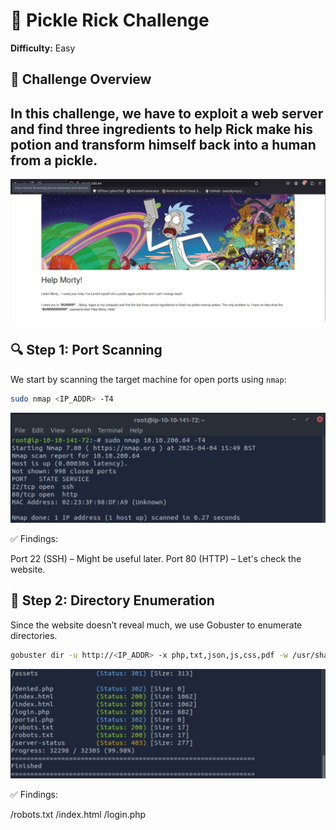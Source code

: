 # 🥒 Pickle Rick Challenge  
**Difficulty:** Easy  

## 📝 Challenge Overview  
In this challenge, we have to exploit a web server and find **three ingredients** to help Rick make his potion and transform himself back into a human from a pickle.  
---
![Starting Webpage](images/startingpage.png)

## 🔍 Step 1: Port Scanning  

We start by scanning the target machine for open ports using `nmap`:  

```bash
sudo nmap <IP_ADDR> -T4
```
![Nmap Scan Results](images/Nmapscan.png)

✅ Findings:

Port 22 (SSH) – Might be useful later.
Port 80 (HTTP) – Let's check the website.

## 🔎 Step 2: Directory Enumeration
Since the website doesn’t reveal much, we use Gobuster to enumerate directories.

```bash
gobuster dir -u http://<IP_ADDR> -x php,txt,json,js,css,pdf -w /usr/share/wordlists/dirb/common.txt
```
![Gobuster Scan Results](images/gobusterscan.png)

✅ Findings:

/robots.txt
/index.html
/login.php
